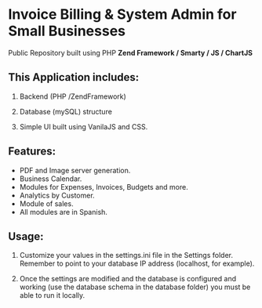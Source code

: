 # Invoice Billing &amp; System Admin for Small Businesses

Public Repository built using PHP <b>Zend Framework / Smarty / JS / ChartJS</b>

## This Application includes:

1) Backend (PHP /ZendFramework)

2) Database (mySQL) structure

3) Simple UI built using VanilaJS and CSS.

## Features:

* PDF and Image server generation.<br>
* Business Calendar.<br>
* Modules for Expenses, Invoices, Budgets and more.<br>
* Analytics by Customer.<br>
* Module of sales.<br>
* All modules are in Spanish.<br>

## Usage:

1) Customize your values in the settings.ini file in the Settings folder. Remember to point to your database IP address (localhost, for example).

2) Once the settings are modified and the database is configured and working (use the database schema in the database folder) you must be able to run it locally.